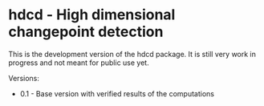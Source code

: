 # hdcd - High dimensional changepoint detection

This is the development version of the hdcd package. It is still very work in progress
and not meant for public use yet.

Versions:

* 0.1 - Base version with verified results of the computations
